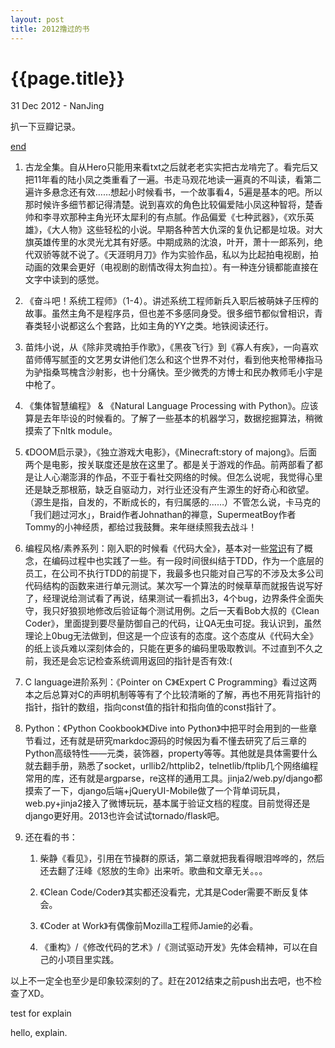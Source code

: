 ```yaml
---
layout: post
title: 2012撸过的书 
---
```


{{page.title}}
==============

<p class="meta">31 Dec 2012 - NanJing</p>

扒一下豆瓣记录。

[end](#explain)

1.	古龙全集。自从Hero只能用来看txt之后就老老实实把古龙啃完了。看完后又把11年看的陆小凤之类重看了一遍。书走马观花地读一遍真的不叫读，看第二遍许多悬念还有效……想起小时候看书，一个故事看4，5遍是基本的吧。所以那时候许多细节都记得清楚。说到喜欢的角色比较偏爱陆小凤这种智将，楚香帅和李寻欢那种主角光环太犀利的有点腻。作品偏爱《七种武器》，《欢乐英雄》，《大人物》这些轻松的小说。早期各种苦大仇深的复仇记都是垃圾。对大旗英雄传里的水灵光尤其有好感。中期成熟的沈浪，叶开，萧十一郎系列，绝代双骄等就不说了。《天涯明月刀》作为实验作品，私以为比起拍电视剧，拍动画的效果会更好（电视剧的剧情改得太狗血拉）。有一种连分镜都能直接在文字中读到的感觉。

2.	《奋斗吧！系统工程师》（1-4）。讲述系统工程师新兵入职后被萌妹子压榨的故事。虽然主角不是程序员，但也差不多感同身受。很多细节都似曾相识，青春类轻小说都这么个套路，比如主角的YY之类。地铁阅读还行。

3.	苗炜小说，从《除非灵魂拍手作歌》，《黑夜飞行》到《寡人有疾》，一向喜欢苗师傅写腻歪的文艺男女讲他们怎么和这个世界不对付，看到他夹枪带棒指马为驴指桑骂槐含沙射影，也十分痛快。至少微秃的方博士和民办教师毛小宇是中枪了。

4.	《集体智慧编程》 & 《Natural Language Processing with Python》。应该算是去年毕设的时候看的。了解了一些基本的机器学习，数据挖掘算法，稍微摸索了下nltk module。

5.	《DOOM启示录》，《独立游戏大电影》，《Minecraft:story of majong》。后面两个是电影，按关联度还是放在这里了。都是关于游戏的作品。前两部看了都是让人心潮澎湃的作品，不亚于看社交网络的时候。但怎么说呢，我觉得心里还是缺乏那根筋，缺乏自驱动力，对行业还没有产生源生的好奇心和欲望。（源生是指，自发的，不断成长的，有归属感的……）不管怎么说，卡马克的「我们趟过河水」，Braid作者Johnathan的禅意，SupermeatBoy作者Tommy的小神经质，都给过我鼓舞。来年继续照我去战斗！

6.	编程风格/素养系列：刚入职的时候看《代码大全》，基本对一些[常识](http://www.luanxiang.org/blog/archives/1371.html)有了概念，在编码过程中也实践了一些。有一段时间很纠结于TDD，作为一个底层的员工，在公司不执行TDD的前提下，我最多也只能对自己写的不涉及太多公司代码结构的函数来进行单元测试。某次写一个算法的时候草草而就报告说写好了，经理说给测试看了再说，结果测试一看抓出3，4个bug，边界条件全面失守，我只好狼狈地修改后验证每个测试用例。之后一天看Bob大叔的《Clean Coder》，里面提到要尽量防御自己的代码，让QA无虫可捉。我认识到，虽然理论上0bug无法做到，但这是一个应该有的态度。这个态度从《代码大全》的纸上谈兵难以深刻体会的，只能在更多的编码里吸取教训。不过直到不久之前，我还是会忘记检查系统调用返回的指针是否有效:(

7.	C language进阶系列：《Pointer on C》《Expert C Programming》看过这两本之后总算对C的声明机制等等有了个比较清晰的了解，再也不用死背指针的指针，指针的数组，指向const值的指针和指向值的const指针了。

8.	Python：《Python Cookbook》《Dive into Python》中把平时会用到的一些章节看过，还有就是研究markdoc源码的时候因为看不懂去研究了后三章的Python高级特性——元类，装饰器，property等等。其他就是具体需要什么就去翻手册，熟悉了socket，urllib2/httplib2，telnetlib/ftplib几个网络编程常用的库，还有就是argparse，re这样的通用工具。jinja2/web.py/django都摸索了一下，django后端+jQueryUI-Mobile做了一个背单词玩具，web.py+jinja2接入了微博玩玩，基本属于验证文档的程度。目前觉得还是django更好用。2013也许会试试tornado/flask吧。

9.	还在看的书：
	1.	柴静《看见》，引用在节操群的原话，第二章就把我看得眼泪哗哗的，然后还去翻了汪峰《怒放的生命》出来听。歌曲和文章无关。。。

	2.	《Clean Code/Coder》其实都还没看完，尤其是Coder需要不断反复体会。

	3.	《Coder at Work》有偶像前Mozilla工程师Jamie的必看。

	4.	《重构》/《修改代码的艺术》/《测试驱动开发》先体会精神，可以在自己的小项目里实践。

以上不一定全也至少是印象较深刻的了。赶在2012结束之前push出去吧，也不检查了XD。

<div id="explain">test for explain</div>

hello, explain.